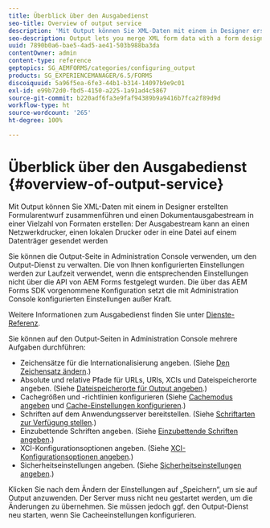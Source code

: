 ```yaml
---
title: Überblick über den Ausgabedienst
seo-title: Overview of output service
description: 'Mit Output können Sie XML-Daten mit einem in Designer erstellten Formularentwurf zusammenführen und einen Dokumentausgabestream in einer Vielzahl von Formaten erstellen: '
seo-description: Output lets you merge XML form data with a form design created in Designer to create a document output stream in various formats.
uuid: 7890b0a6-bae5-4ad5-ae41-503b988ba3da
contentOwner: admin
content-type: reference
geptopics: SG_AEMFORMS/categories/configuring_output
products: SG_EXPERIENCEMANAGER/6.5/FORMS
discoiquuid: 5a96f5ea-6fe3-44b1-b314-14097b9e9c01
exl-id: e99b72d0-fbd5-4150-a225-1a91ad4c5867
source-git-commit: b220adf6fa3e9faf94389b9a9416b7fca2f89d9d
workflow-type: ht
source-wordcount: '265'
ht-degree: 100%

---
```


# Überblick über den Ausgabedienst {#overview-of-output-service}

Mit Output können Sie XML-Daten mit einem in Designer erstellten Formularentwurf zusammenführen und einen Dokumentausgabestream in einer Vielzahl von Formaten erstellen: Der Ausgabestream kann an einen Netzwerkdrucker, einen lokalen Drucker oder in eine Datei auf einem Datenträger gesendet werden

Sie können die Output-Seite in Administration Console verwenden, um den Output-Dienst zu verwalten. Die von Ihnen konfigurierten Einstellungen werden zur Laufzeit verwendet, wenn die entsprechenden Einstellungen nicht über die API von AEM Forms festgelegt wurden. Die über das AEM Forms SDK vorgenommene Konfiguration setzt die mit Administration Console konfigurierten Einstellungen außer Kraft.

Weitere Informationen zum Ausgabedienst finden Sie unter [Dienste-Referenz](https://www.adobe.com/go/learn_aemforms_services_61_de).

Sie können auf den Output-Seiten in Administration Console mehrere Aufgaben durchführen:

* Zeichensätze für die Internationalisierung angeben. (Siehe [Den Zeichensatz ändern](/help/forms/using/admin-help/change-character-set.md#change-the-character-set).)
* Absolute und relative Pfade für URLs, URIs, XCIs und Dateispeicherorte angeben. (Siehe [Dateispeicherorte für Output angeben](/help/forms/using/admin-help/specify-file-locations-output.md#specify-file-locations-for-output).)
* Cachegrößen und -richtlinien konfigurieren (Siehe [Cachemodus angeben](/help/forms/using/admin-help/configuring-caching-output.md#specifying-the-cache-mode) und [Cache-Einstellungen konfigurieren](/help/forms/using/admin-help/configuring-caching-output.md#configuring-cache-settings).)
* Schriften auf dem Anwendungsserver bereitstellen. (Siehe [Schriftarten zur Verfügung stellen](/help/forms/using/admin-help/make-fonts-available.md#make-fonts-available).)
* Einzubettende Schriften angeben. (Siehe [Einzubettende Schriften angeben](/help/forms/using/admin-help/specify-fonts-embed.md#specify-fonts-to-embed).)
* XCI-Konfigurationsoptionen angeben. (Siehe [XCI-Konfigurationsoptionen angeben](/help/forms/using/admin-help/specify-xci-configuration-options.md#specify-xci-configuration-options).)
* Sicherheitseinstellungen angeben. (Siehe [Sicherheitseinstellungen angeben](/help/forms/using/admin-help/specify-security-settings.md#specify-security-settings).)

Klicken Sie nach dem Ändern der Einstellungen auf „Speichern“, um sie auf Output anzuwenden. Der Server muss nicht neu gestartet werden, um die Änderungen zu übernehmen. Sie müssen jedoch ggf. den Output-Dienst neu starten, wenn Sie Cacheeinstellungen konfigurieren.
